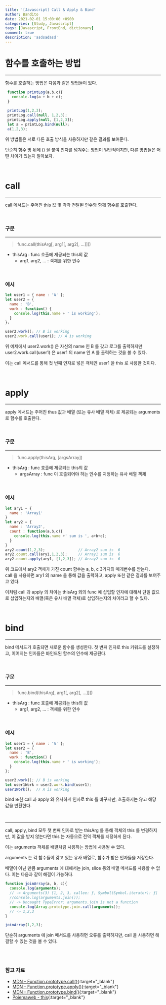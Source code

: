 ```yaml
---
title: '[Javascript] Call & Apply & Bind'
author: Bandito
date: 2021-02-01 15:00:00 +0900
categories: [Study, Javascript]
tags: [Javascript, FrontEnd, dictionary]
comment: true
description: 'asdsadasd'
---
```


# 함수를 호출하는 방법
***

함수를 호출하는 방법은 다음과 같은 방법들이 있다.

```javascript
 function printLog(a,b,c){
   console.log(a + b + c);
 }
 
 printLog(1,2,3);
 printLog.call(null, 1,2,3);
 printLog.apply(null, [1,2,3]);
 let a = printLog.bind(null);
 a(1,2,3);

```

위 방법들은 서로 다른 호출 방식을 사용하지만 같은 결과를 보여준다.     

단순히 함수 명 뒤에 () 을 붙여 인자를 넘겨주는 방법이 일반적이지만, 다른 방법들은 어떤 차이가 있는지 알아보자.




<br/>

# call
***

call 메서드는 주어진 this 값 및 각각 전달된 인수와 함께 함수를 호출한다.

<br/>

### 구문 
***
> func.call(thisArg[, arg1[, arg2[, ...]]])


+ thisArg : func 호출에 제공되는 this의 값
  - arg1, arg2, ... : 객체를 위한 인수 

<br/>

### 예시 

```javascript
let user1 = { name : 'A' };
let user2 = {
  name : 'B',
  work : function() { 
    console.log(this.name + ' is working');
  }
};

user2.work(); // B is working
user2.work.call(user1); // A is working
```

위 예제에서 user2.work() 은 자신의 name 인 B 를 갖고 로그를 출력하지만    
user2.work.call(user1) 은 user1 의 name 인 A 를 출력하는 것을 볼 수 있다.   

이는 call 메서드를 통해 첫 번째 인자로 넣은 객체인 user1 을 this 로 사용한 것이다. 

<br/>

# apply
***

apply 메서드는 주어진 thus 값과 배열 (또는 유사 배열 객체) 로 제공되는 arguments 로 함수를 호출한다.

<br/>

### 구문 
***
> func.apply(thisArg, [argsArray])


+ thisArg : func 호출에 제공되는 this의 값
  - argsArray : func 이 호출되어야 하는 인수를 지정하는 유사 배열 객체

<br/>

### 예시 

```javascript
let ary1 = {
  name : 'Array1'
}
let ary2 = {
  name : 'Array2',
  count : function(a,b,c){
    console.log(this.name +' sum is ', a+b+c);
  }
}
ary2.count(1,2,3);               // Array2 sum is  6
ary2.count.call(ary1,1,2,3);     // Array1 sum is  6
ary2.count.apply(ary1, [1,2,3]); // Array2 sum is  6
```

위 코드에서 ary2 객체가 가진 count 함수는 a, b, c 3가지의 매개변수를 받는다.    
call 을 사용하면 ary1 의 name 을 통해 값을 출력하고, apply 또한 같은 결과를 보여주고 있다.   

이처럼 call 과 apply 의 차이는 thisArg 외의 func 에 삽입할 인자에 대해서 단일 값으로 삽입하는지와 배열(혹은 유사 배열 객체)로 삽입하는지의 차이라고 할 수 있다.

<br/>

# bind
***

bind 메서드가 호출되면 새로운 함수를 생성한다. 첫 번째 인자로 this 키워드를 설정하고, 이어지는 인자들은 바인드된 함수의 인수에 제공된다.

<br/>

### 구문 
***
> func.bind(thisArg[, arg1[, arg2[, ...]]])


+ thisArg : func 호출에 제공되는 this의 값
  - arg1, arg2, ... : 객체를 위한 인수 

<br/>

### 예시 

```javascript
let user1 = { name : 'A' };
let user2 = {
  name : 'B',
  work : function() { 
    console.log(this.name + ' is working');
  }
};

user2.work(); // B is working
let user1Work = user2.work.bind(user1);
user1Work();  // A is working
```

bind 또한 call 과 apply 와 유사하게 인자로 this 를 바꾸지만, 호출하지는 않고 해당 값을 반환한다.


<br/>

***

call, apply, bind 모두 첫 번째 인자로 받는 thisArg 를 통해 객체의 this 를 변경하지만, 이 값을 받지 않는다면 this 는 자동으로 전역 객체를 지정하게 된다.    

이는 arguments 객체를 배열처럼 사용하는 방법에 사용될 수 있다.    

arguments 는 각 함수들이 갖고 있는 유사 배열로, 함수가 받은 인자들을 저장한다.   

배열이 아닌 만큼 arguments 에 대해서는 join, slice 등의 배열 메서드를 사용할 수 없다. 이는 다음과 같이 해결이 가능하다.

```javascript
function joinArray(a, b, c){
  console.log(arguments);
  // -> Arguments(3) [1, 2, 3, callee: ƒ, Symbol(Symbol.iterator): ƒ]
  //console.log(arguments.join());
  // -> Uncaught TypeError: arguments.join is not a function
  console.log(Array.prototype.join.call(arguments));
  // -> 1,2,3
}

joinArray(1,2,3);
```

단순히 arguments 에 join 메서드를 사용하면 오류를 출력하지만, call 을 사용하면 해결할 수 있는 것을 볼 수 있다.


<br/><br/>

### 참고 자료
+ [MDN - Function.prototype.call()](https://developer.mozilla.org/ko/docs/Web/JavaScript/Reference/Global_Objects/Function/call){:target="_blank"}
+ [MDN - Function.prototype.apply()](https://developer.mozilla.org/ko/docs/Web/JavaScript/Reference/Global_Objects/Function/apply){:target="_blank"}
+ [MDN - Function.prototype.bind()](https://developer.mozilla.org/ko/docs/Web/JavaScript/Reference/Global_Objects/Function/bind){:target="_blank"}
+ [Poiemaweb - this](https://poiemaweb.com/js-this){:target="_blank"}